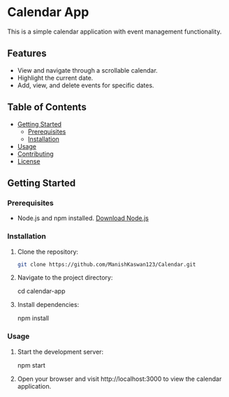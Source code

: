# Calendar App

This is a simple calendar application with event management functionality.

## Features

- View and navigate through a scrollable calendar.
- Highlight the current date.
- Add, view, and delete events for specific dates.

## Table of Contents

- [Getting Started](#getting-started)
  - [Prerequisites](#prerequisites)
  - [Installation](#installation)
- [Usage](#usage)
- [Contributing](#contributing)
- [License](#license)

## Getting Started

### Prerequisites

- Node.js and npm installed. [Download Node.js](https://nodejs.org/)

### Installation

1. Clone the repository:

   ```bash
   git clone https://github.com/ManishKaswan123/Calendar.git

1. Navigate to the project directory:

    cd calendar-app

2. Install dependencies:

    npm install

### Usage

1. Start the development server:

    npm start

2. Open your browser and visit http://localhost:3000 to view the calendar application.